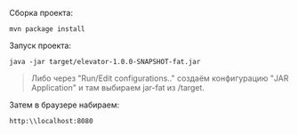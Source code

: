 Сборка проекта:
```
mvn package install
```
Запуск проекта:
```
java -jar target/elevator-1.0.0-SNAPSHOT-fat.jar
```
> Либо через "Run/Edit configurations.." создаём конфигурацию "JAR Application" и там выбираем jar-fat из /target.

Затем в браузере набираем:
```
http:\\localhost:8080
```